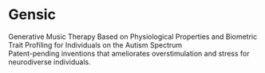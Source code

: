 # Gensic
Generative Music Therapy Based on Physiological Properties and Biometric Trait Profiling for Individuals on the Autism Spectrum
<br>
Patent-pending inventions that ameliorates overstimulation and stress for neurodiverse individuals.
<br>
